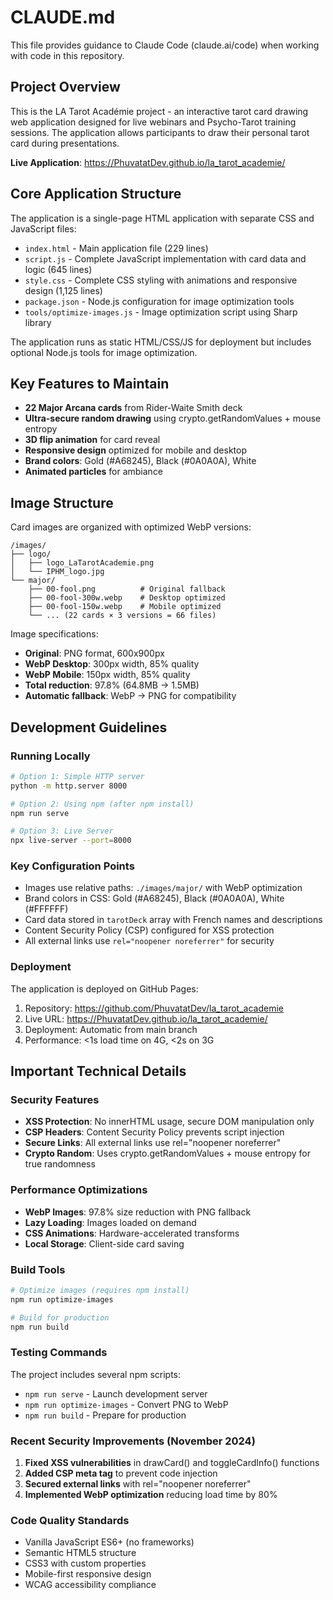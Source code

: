 # CLAUDE.md

This file provides guidance to Claude Code (claude.ai/code) when working with code in this repository.

## Project Overview

This is the LA Tarot Académie project - an interactive tarot card drawing web application designed for live webinars and Psycho-Tarot training sessions. The application allows participants to draw their personal tarot card during presentations.

**Live Application**: https://PhuvatatDev.github.io/la_tarot_academie/

## Core Application Structure

The application is a single-page HTML application with separate CSS and JavaScript files:
- `index.html` - Main application file (229 lines)
- `script.js` - Complete JavaScript implementation with card data and logic (645 lines)
- `style.css` - Complete CSS styling with animations and responsive design (1,125 lines)
- `package.json` - Node.js configuration for image optimization tools
- `tools/optimize-images.js` - Image optimization script using Sharp library

The application runs as static HTML/CSS/JS for deployment but includes optional Node.js tools for image optimization.

## Key Features to Maintain

- **22 Major Arcana cards** from Rider-Waite Smith deck
- **Ultra-secure random drawing** using crypto.getRandomValues + mouse entropy
- **3D flip animation** for card reveal
- **Responsive design** optimized for mobile and desktop
- **Brand colors**: Gold (#A68245), Black (#0A0A0A), White
- **Animated particles** for ambiance

## Image Structure

Card images are organized with optimized WebP versions:
```
/images/
├── logo/
│   ├── logo_LaTarotAcademie.png
│   └── IPHM_logo.jpg
└── major/
    ├── 00-fool.png          # Original fallback
    ├── 00-fool-300w.webp    # Desktop optimized
    ├── 00-fool-150w.webp    # Mobile optimized
    └── ... (22 cards × 3 versions = 66 files)
```

Image specifications:
- **Original**: PNG format, 600x900px
- **WebP Desktop**: 300px width, 85% quality
- **WebP Mobile**: 150px width, 85% quality
- **Total reduction**: 97.8% (64.8MB → 1.5MB)
- **Automatic fallback**: WebP → PNG for compatibility

## Development Guidelines

### Running Locally
```bash
# Option 1: Simple HTTP server
python -m http.server 8000

# Option 2: Using npm (after npm install)
npm run serve

# Option 3: Live Server
npx live-server --port=8000
```

### Key Configuration Points
- Images use relative paths: `./images/major/` with WebP optimization
- Brand colors in CSS: Gold (#A68245), Black (#0A0A0A), White (#FFFFFF)
- Card data stored in `tarotDeck` array with French names and descriptions
- Content Security Policy (CSP) configured for XSS protection
- All external links use `rel="noopener noreferrer"` for security

### Deployment
The application is deployed on GitHub Pages:
1. Repository: https://github.com/PhuvatatDev/la_tarot_academie
2. Live URL: https://PhuvatatDev.github.io/la_tarot_academie/
3. Deployment: Automatic from main branch
4. Performance: <1s load time on 4G, <2s on 3G

## Important Technical Details

### Security Features
- **XSS Protection**: No innerHTML usage, secure DOM manipulation only
- **CSP Headers**: Content Security Policy prevents script injection
- **Secure Links**: All external links use rel="noopener noreferrer"
- **Crypto Random**: Uses crypto.getRandomValues + mouse entropy for true randomness

### Performance Optimizations
- **WebP Images**: 97.8% size reduction with PNG fallback
- **Lazy Loading**: Images loaded on demand
- **CSS Animations**: Hardware-accelerated transforms
- **Local Storage**: Client-side card saving

### Build Tools
```bash
# Optimize images (requires npm install)
npm run optimize-images

# Build for production
npm run build
```

### Testing Commands
The project includes several npm scripts:
- `npm run serve` - Launch development server
- `npm run optimize-images` - Convert PNG to WebP
- `npm run build` - Prepare for production

### Recent Security Improvements (November 2024)
1. **Fixed XSS vulnerabilities** in drawCard() and toggleCardInfo() functions
2. **Added CSP meta tag** to prevent code injection
3. **Secured external links** with rel="noopener noreferrer"
4. **Implemented WebP optimization** reducing load time by 80%

### Code Quality Standards
- Vanilla JavaScript ES6+ (no frameworks)
- Semantic HTML5 structure
- CSS3 with custom properties
- Mobile-first responsive design
- WCAG accessibility compliance